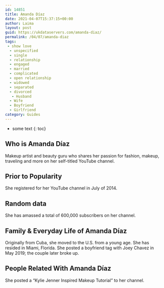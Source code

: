 ```yaml
---
id: 14851
title: Amanda Díaz
date: 2021-04-07T15:37:15+00:00
author: Laima
layout: post
guid: https://ukdataservers.com/amanda-diaz/
permalink: /04/07/amanda-diaz
tags:
 - show love
  - unspecified
  - single
  - relationship
  - engaged
  - married
  - complicated
  - open relationship
  - widowed
  - separated
  - divorced
   - Husband
  - Wife
  - Boyfriend
  - Girlfriend
category: Guides
---
```


* some text
{: toc}


## Who is Amanda Díaz
                  
                  
                  
Makeup artist and beauty guru who shares her passion for fashion, makeup, traveling and more on her self-titled YouTube channel. 
                  
              
            
              
            
                
                
                
## Prior to Popularity
                  
                  
                  
She registered for her YouTube channel in July of 2014.
                  
              
            
              
            
                
                
                
## Random data
                  
                  
                  
She has amassed a total of 600,000 subscribers on her channel.
                  
              
            
              
            
                
                
                
## Family & Everyday Life of Amanda Díaz
                  
                  
                  
Originally from Cuba, she moved to the U.S. from a young age. She has resided in Miami, Florida. She posted a boyfriend tag with Joey Chavez in May 2019; the couple later broke up.
                  
              
            
              
            
                
                
                
## People Related With Amanda Díaz
                  
                  
                  
She posted a &#8220;Kylie Jenner Inspired Makeup Tutorial&#8221; to her channel.
                  
              
            
              
            
                
              
            
              
              
            
            
              
            
          
          
          